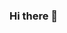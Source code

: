 ### Hi there 👋

<!--
**LuizTFreitas/LuizTFreitas** is a ✨ _special_ ✨ repository because its `README.md` (this file) appears on your GitHub profile.

Here are some ideas to get you started:

- 🌱 I’m currently learning Java and your technologies
-->
